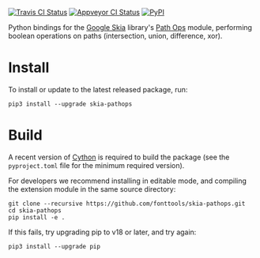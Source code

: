 [![Travis CI Status](https://travis-ci.org/fonttools/skia-pathops.svg?branch=master)](https://travis-ci.org/fonttools/skia-pathops)
[![Appveyor CI Status](https://ci.appveyor.com/api/projects/status/jv7g1e0m0vyopbej?svg=true)](https://ci.appveyor.com/project/fonttools/skia-pathops/branch/master)
[![PyPI](https://img.shields.io/pypi/v/skia-pathops.svg)](https://pypi.org/project/skia-pathops/)

Python bindings for the [Google Skia](https://skia.org) library's [Path
Ops](https://skia.org/dev/present/pathops) module, performing boolean
operations on paths (intersection, union, difference, xor).

Install
=======

To install or update to the latest released package, run:

    pip3 install --upgrade skia-pathops

Build
=====

A recent version of [Cython](https://github.com/cython/cython) is
required to build the package (see the `pyproject.toml` file for
the minimum required version).

For developers we recommend installing in editable mode, and 
compiling the extension module in the same source directory:
    
    git clone --recursive https://github.com/fonttools/skia-pathops.git
    cd skia-pathops
    pip install -e .
    
If this fails, try upgrading pip to v18 or later, and try again:

    pip3 install --upgrade pip
